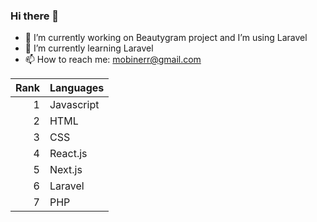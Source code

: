 ### Hi there 👋

- 🔭 I’m currently working on Beautygram project and I’m using Laravel
- 🌱 I’m currently learning Laravel
- 📫 How to reach me: mobinerr@gmail.com

| Rank | Languages |
|-----:|-----------|
|     1| Javascript|
|     2| HTML      |
|     3| CSS       |
|     4| React.js  |
|     5| Next.js   |
|     6| Laravel   |
|     7| PHP       |
